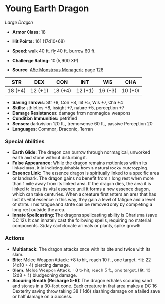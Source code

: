 # Young Earth Dragon

*Large* *Dragon*

- **Armor Class:** 18
- **Hit Points:** 161 (17d10+68)
- **Speed:** walk 40 ft. fly 40 ft. burrow 60 ft.

- **Challenge Rating:** 10 (5,900 XP)
- **Source:** [A5e Monstrous Menagerie](https://enpublishingrpg.com/products/level-up-monstrous-menagerie-a5e) page 128

| STR | DEX | CON | INT | WIS | CHA |
| --- | --- | --- | --- | --- | --- |
| 18 (+4) | 12 (+1) | 18 (+4) | 12 (+1) | 16 (+3) | 10 (+0) |

- **Saving Throws**: Str +8, Con +8, Int +5, Wis +7, Cha +4
- **Skills:** athletics +8, insight +7, nature +5, perception +7
- **Damage Resistances:** damage from nonmagical weapons
- **Condition Immunities:** petrified
- **Senses:** darkvision 120 ft., tremorsense 60 ft., passive Perception 20
- **Languages:** Common, Draconic, Terran

### Special Abilities

- **Earth Glide:** The dragon can burrow through nonmagical, unworked earth and stone without disturbing it.
- **False Appearance:** While the dragon remains motionless within its linked area, it is indistinguishable from a natural rocky outcropping.
- **Essence Link:** The essence dragon is spiritually linked to a specific area or landmark. The dragon gains no benefit from a long rest when more than 1 mile away from its linked area. If the dragon dies, the area it is linked to loses its vital essence until it forms a new essence dragon, which can take centuries. When a creature first enters an area that has lost its vital essence in this way, they gain a level of fatigue and a level of strife. This fatigue and strife can be removed only by completing a long rest outside the area.
- **Innate Spellcasting:** The dragons spellcasting ability is Charisma (save DC 12). It can innately cast the following spells, requiring no material components. 3/day each:locate animals or plants, spike growth

### Actions

- **Multiattack:** The dragon attacks once with its bite and twice with its slam.
- **Bite:** Melee Weapon Attack: +8 to hit, reach 10 ft., one target. Hit: 22 (4d10 + 4) piercing damage.
- **Slam:** Melee Weapon Attack: +8 to hit, reach 5 ft., one target. Hit: 13 (2d8 + 4) bludgeoning damage.
- **Scouring Breath (Recharge 5-6):** The dragon exhales scouring sand and stones in a 30-foot cone. Each creature in that area makes a DC 16 Dexterity saving throw  taking 38 (11d6) slashing damage on a failed save or half damage on a success.


